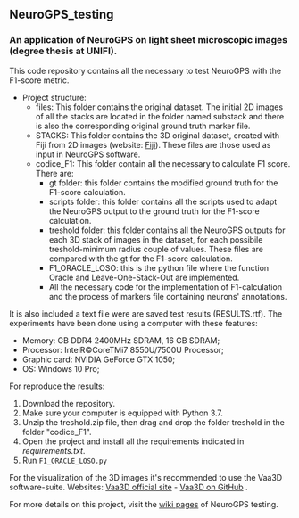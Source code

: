 ## NeuroGPS_testing
### An application of NeuroGPS on light sheet microscopic images (degree thesis at UNIFI).

This code repository contains all the necessary to test NeuroGPS with the F1-score metric.

- Project structure:
	* files: This folder contains the original dataset. The initial 2D images of all the stacks are located in the folder named substack and there is also the corresponding original ground truth marker file. 
	* STACKS: This folder contains the 3D original dataset, created with Fiji from 2D images (website: [Fiji](https://fiji.sc/)). These files are those used as input in NeuroGPS software.
	* codice_F1: This folder contain all the necessary to calculate F1 score. There are:
		* gt folder: this folder contains the modified ground truth for the F1-score calculation.
		* scripts folder: this folder contains all the scripts used to adapt the NeuroGPS output to the ground truth for the F1-score                calculation.
		* treshold folder: this folder contains all the NeuroGPS outputs for each 3D stack of images in the dataset, for each possibile              treshold-minimum radius couple of values. These files are compared with the gt for the F1-score calculation.
		* F1_ORACLE_LOSO: this is the python file where the function Oracle and Leave-One-Stack-Out are implemented.
		* All the necessary code for the implementation of F1-calculation and the process of markers file containing neurons'                        annotations.

It is also included a text file were are saved test results (RESULTS.rtf).
The experiments have been done using a computer with these features:
- Memory: GB DDR4 2400MHz SDRAM, 16 GB SDRAM;
- Processor: IntelR©CoreTMi7 8550U/7500U Processor; 
- Graphic card: NVIDIA GeForce GTX 1050;
- OS: Windows 10 Pro;

For reproduce the results:
1. Download the repository.
2. Make sure your computer is equipped with Python 3.7.
3. Unzip the treshold.zip file, then drag and drop the folder treshold in the folder "codice_F1".
4. Open the project and install all the requirements indicated in _requirements.txt_.
5. Run `F1_ORACLE_LOSO.py`

For the visualization of the 3D images it's recommended to use the Vaa3D software-suite. Websites: [Vaa3D official site](http://home.penglab.com/proj/vaa3d/home/index.html) - [Vaa3D on GitHub](https://github.com/Vaa3D) .

For more details on this project, visit the [wiki pages](https://github.com/pisalore/neuroGPS_testing/wiki) of NeuroGPS testing.
